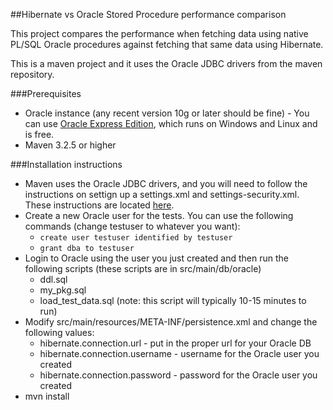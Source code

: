 ##Hibernate vs Oracle Stored Procedure performance comparison

This project compares the performance when fetching data using native PL/SQL Oracle procedures against fetching that
same data using Hibernate.

This is a maven project and it uses the Oracle JDBC drivers from the maven repository.

###Prerequisites
* Oracle instance (any recent version 10g or later should be fine) - You can use [Oracle Express Edition](http://www.oracle.com/technetwork/database/database-technologies/express-edition/overview/index.html), which runs on Windows and Linux and is free.
* Maven 3.2.5 or higher

###Installation instructions
* Maven uses the Oracle JDBC drivers, and you will need to follow the instructions on settign up a settings.xml and settings-security.xml. These instructions are located [here](https://blogs.oracle.com/dev2dev/entry/how_to_get_oracle_jdbc#settings).
* Create a new Oracle user for the tests. You can use the following commands (change testuser to whatever you want):
    * `create user testuser identified by testuser`
    * `grant dba to testuser`
* Login to Oracle using the user you just created and then run the following scripts (these scripts are in src/main/db/oracle)
    * ddl.sql
    * my_pkg.sql
    * load_test_data.sql (note: this script will typically 10-15 minutes to run)
* Modify src/main/resources/META-INF/persistence.xml and change the following values:
    * hibernate.connection.url - put in the proper url for your Oracle DB
    * hibernate.connection.username - username for the Oracle user you created
    * hibernate.connection.password - password for the Oracle user you created
* mvn install